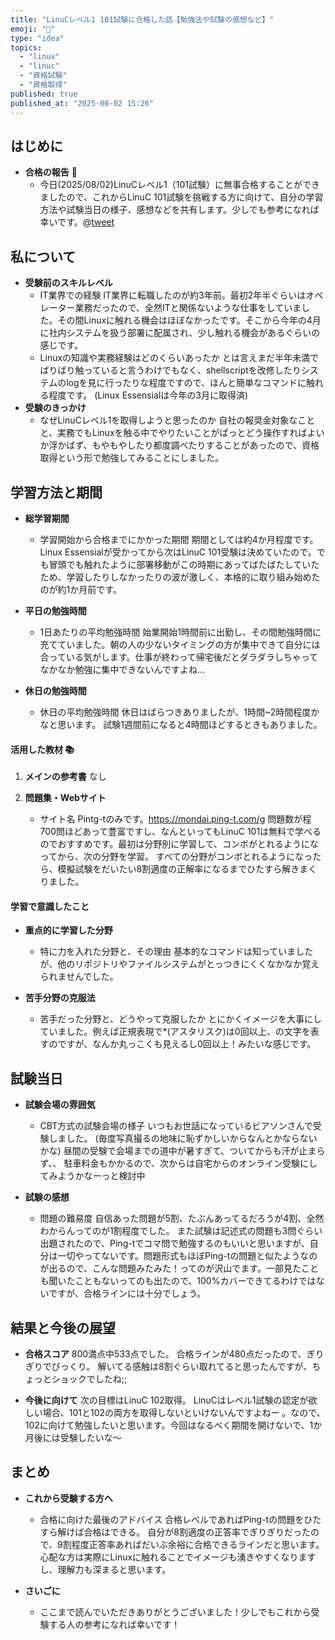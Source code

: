 ```yaml
---
title: "LinuCレベル1 101試験に合格した話【勉強法や試験の感想など】"
emoji: "📝"
type: "idea"
topics:
  - "linux"
  - "linuc"
  - "資格試験"
  - "資格取得"
published: true
published_at: "2025-08-02 15:26"
---
```


## はじめに

- **合格の報告** 🎊
  - 今日(2025/08/02)LinuCレベル1（101試験）に無事合格することができましたので、これからLinuC 101試験を挑戦する方に向けて、自分の学習方法や試験当日の様子、感想などを共有します。少しでも参考になれば幸いです。@[tweet](https://x.com/hikuzawa/status/1951500448030138838)


## 私について

- **受験前のスキルレベル**
  - IT業界での経験
    IT業界に転職したのが約3年前。最初2年半ぐらいはオペレーター業務だったので、全然ITと関係ないような仕事をしていました。その間Linuxに触れる機会はほぼなかったです。そこから今年の4月に社内システムを扱う部署に配属され、少し触れる機会があるぐらいの感じです。
  - Linuxの知識や実務経験はどのくらいあったか
    とは言えまだ半年未満でばりばり触っていると言うわけでもなく、shellscriptを改修したりシステムのlogを見に行ったりな程度ですので、ほんと簡単なコマンドに触れる程度です。
    (Linux Essensialは今年の3月に取得済)
- **受験のきっかけ**
  - なぜLinuCレベル1を取得しようと思ったのか
    自社の報奨金対象なことと、実務でもLinuxを触る中でやりたいことがぱっとどう操作すればよいか浮かばず、もやもやしたり都度調べたりすることがあったので、資格取得という形で勉強してみることにしました。

## 学習方法と期間

- **総学習期間**
  - 学習開始から合格までにかかった期間
  期間としては約4か月程度です。Linux Essensialが受かってから次はLinuC 101受験は決めていたので。でも冒頭でも触れたように部署移動がこの時期にあってばたばたしていたため、学習したりしなかったりの波が激しく、本格的に取り組み始めたのが約1か月前です。

- **平日の勉強時間**
  - 1日あたりの平均勉強時間
    始業開始1時間前に出勤し、その間勉強時間に充てていました。朝の人の少ないタイミングの方が集中できて自分には合っている気がします。仕事が終わって帰宅後だとダラダラしちゃってなかなか勉強に集中できないんですよね…
    
- **休日の勉強時間**
  - 休日の平均勉強時間
    休日はばらつきありましたが、1時間~2時間程度かなと思います。
    試験1週間前になると4時間ほどするときもありました。

#### 活用した教材 📚

1.  **メインの参考書**
    なし
    
3.  **問題集・Webサイト**
    - サイト名
    Pintg-tのみです。https://mondai.ping-t.com/g
    問題数が程700問ほどあって豊富ですし、なんといってもLinuC 101は無料で学べるのでおすすめです。最初は分野別に学習して、コンボがとれるようになってから、次の分野を学習。
すべての分野がコンボとれるようになったら、模擬試験をだいたい8割適度の正解率になるまでひたすら解きまくりました。
   
#### 学習で意識したこと

- **重点的に学習した分野**
  - 特に力を入れた分野と、その理由
    基本的なコマンドは知っていましたが、他のリポジトリやファイルシステムがとっつきにくくなかなか覚えられませんでした。
    
- **苦手分野の克服法**
  - 苦手だった分野と、どうやって克服したか
    とにかくイメージを大事にしていました。例えば正規表現で*(アスタリスク)は0回以上、の文字を表すのですが、なんか丸っこくも見えるし0回以上！みたいな感じです。

## 試験当日

- **試験会場の雰囲気**
  - CBT方式の試験会場の様子
    いつもお世話になっているビアソンさんで受験しました。
    (毎度写真撮るの地味に恥ずかしいからなんとかならないかな)
    昼間の受験で会場までの道中が暑すぎて、ついてからも汗が止まらず、、
    駐車料金もかかるので、次からは自宅からのオンライン受験にしてみようかなーっと検討中
    
- **試験の感想**
  - 問題の難易度
    自信あった問題が5割、たぶんあってるだろうが4割、全然わからんってのが1割程度でした。
    また試験は記述式の問題も3問ぐらい出題されたので、Ping-tでコマ問で勉強するのもいいと思いますが、自分は一切やってないです。問題形式もほぼPing-tの問題と似たようなのが出るので、こんな問題みたみた！ってのが沢山でます。一部見たことも聞いたこともないってのも出たので、100%カバーできてるわけではないですが、合格ラインには十分でしょう。
    
## 結果と今後の展望

- **合格スコア**
  800満点中533点でした。
  合格ラインが480点だったので、ぎりぎりでびっくり。
  解いてる感触は8割ぐらい取れてると思ったんですが、ちょっとショックでしたね;;
  
- **今後に向けて**
    次の目標はLinuC 102取得。
    LinuCはレベル1試験の認定が欲しい場合、101と102の両方を取得しないといけないんですよねー 。なので、102に向けて勉強したいと思います。今回はなるべく期間を開けないで、1か月後には受験したいな～

## まとめ

- **これから受験する方へ**
  - 合格に向けた最後のアドバイス
    合格レベルであればPing-tの問題をひたすら解けば合格はできる。
    自分が8割適度の正答率でぎりぎりだったので、9割程度正答率あればだいぶ余裕に合格できるラインだと思います。心配な方は実際にLinuxに触れることでイメージも湧きやすくなりますし、理解力も深まると思います。
    
- **さいごに**
  - ここまで読んでいただきありがとうございました！少しでもこれから受験する人の参考になれば幸いです！